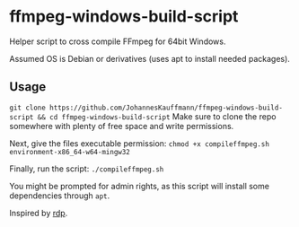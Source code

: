 # ffmpeg-windows-build-script

Helper script to cross compile FFmpeg for 64bit Windows.

Assumed OS is Debian or derivatives (uses apt to install needed packages).

## Usage
`git clone https://github.com/JohannesKauffmann/ffmpeg-windows-build-script && cd ffmpeg-windows-build-script`
Make sure to clone the repo somewhere with plenty of free space and write permissions.

Next, give the files executable permission:
`chmod +x compileffmpeg.sh environment-x86_64-w64-mingw32`

Finally, run the script:
`./compileffmpeg.sh`

You might be prompted for admin rights, as this script will install some dependencies through `apt`.

Inspired by [rdp](https://github.com/rdp/ffmpeg-windows-build-helpers/).
